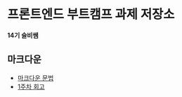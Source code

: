 # 프론트엔드 부트캠프 과제 저장소

**14기 슬비쌤**

## 마크다운

- [마크다운 문법](./src/md/markdown.md)
- [1주차 회고](./src/md/week1-retrospect.md)
